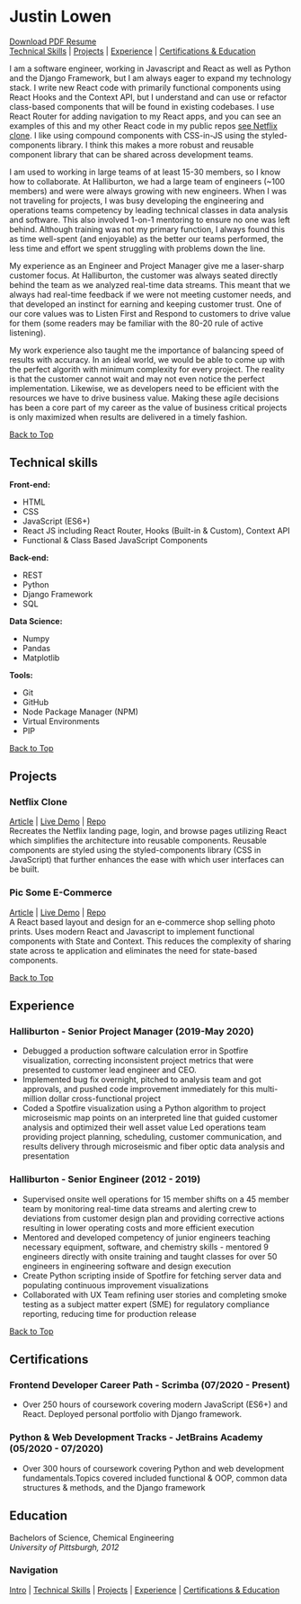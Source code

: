 # Justin Lowen
[Download PDF Resume](https://github.com/JLowe-N/MyResume/raw/master/Justin%20Lowen%20-%20Software%20Engineer%20-%20Sept%202020%20-%20Public%20Copy.pdf)<br>
[Technical Skills](#technical-skills) | [Projects](#projects) | [Experience](#experience) | [Certifications & Education](#certifications)

I am a software engineer, working in Javascript and React as well as Python and the Django Framework, but I am always eager to expand my technology stack.  I write new React code with primarily functional components using React Hooks and the Context API, but I understand and can use or refactor class-based components that will be found in existing codebases.  I use React Router for adding navigation to my React apps, and you can see an examples of this and my other React code in my public repos [see Netflix clone](#projects).  I like using compound components with CSS-in-JS using the styled-components library.  I think this makes a more robust and reusable component library that can be shared across development teams.

I am used to working in large teams of at least 15-30 members, so I know how to collaborate.  At Halliburton, we had a large team of engineers (~100 members) and were were always growing with new engineers.  When I was not traveling for projects, I was busy developing the engineering and operations teams competency by leading technical classes in data analysis and software.  This also involved 1-on-1 mentoring to ensure no one was left behind.  Although training was not my primary function, I always found this as time well-spent (and enjoyable) as the better our teams performed, the less time and effort we spent struggling with problems down the line.

My experience as an Engineer and Project Manager give me a laser-sharp customer focus.  At Halliburton, the customer was always seated directly behind the team as we analyzed real-time data streams.  This meant that we always had real-time feedback if we were not meeting customer needs, and that developed an instinct for earning and keeping customer trust.  One of our core values was to Listen First and Respond to customers to drive value for them (some readers may be familiar with the 80-20 rule of active listening).

My work experience also taught me the importance of balancing speed of results with accuracy.  In an ideal world, we would be able to come up with the perfect algorith with minimum complexity for every project.  The reality is that the customer cannot wait and may not even notice the perfect implementation. Likewise, we as developers need to be efficient with the resources we have to drive business value.  Making these agile decisions has been a core part of my career as the value of business critical projects is only maximized when results are delivered in a timely fashion.

[Back to Top](#justin-lowen)
## Technical skills

**Front-end:**

* HTML
* CSS
* JavaScript (ES6+)
* React JS including React Router, Hooks (Built-in & Custom), Context API
* Functional & Class Based JavaScript Components

**Back-end:**

* REST
* Python
* Django Framework
* SQL

**Data Science:**

* Numpy
* Pandas
* Matplotlib

**Tools:**
* Git
* GitHub
* Node Package Manager (NPM)
* Virtual Environments
* PIP

[Back to Top](#justin-lowen)
## Projects

### Netflix Clone
[Article](https://jlowe-n.github.io/netflix-clone.html) | [Live Demo](https://jlowen-netflix.netlify.app/) | [Repo](https://github.com/JLowe-N/netflixclone)<br>
Recreates the Netflix landing page, login, and browse pages utilizing React which simplifies the architecture into reusable components.  Reusable components are styled using the styled-components library (CSS in JavaScript) that further enhances the ease with which user interfaces can be built.

### Pic Some E-Commerce
[Article](https://jlowe-n.github.io/pic-some.html) | [Live Demo](https://jlowe-n.github.io/picsomereact/) | [Repo](https://github.com/JLowe-N/picsomereact)<br>
A React based layout and design for an e-commerce shop selling photo prints.  Uses modern React and Javascript to implement functional components with State and Context.  This reduces the complexity of sharing state across te application and eliminates the need for state-based components.

[Back to Top](#justin-lowen)
## Experience

### Halliburton - Senior Project Manager (2019-May 2020)
* Debugged a production software calculation error in Spotfire
visualization, correcting inconsistent project metrics that
were presented to customer lead engineer and CEO.
* Implemented bug fix overnight, pitched to analysis team and
got approvals, and pushed code improvement immediately for
this multi-million dollar cross-functional project
* Coded a Spotfire visualization using a Python algorithm to
project microseismic map points on an interpreted line that
guided customer analysis and optimized their well asset value
Led operations team providing project planning, scheduling,
customer communication, and results delivery through
microseismic and fiber optic data analysis and presentation

### Halliburton - Senior Engineer (2012 - 2019)
* Supervised onsite well operations for 15 member shifts on a
45 member team by monitoring real-time data streams and
alerting crew to deviations from customer design plan and
providing corrective actions resulting in lower operating costs
and more efficient execution
* Mentored and developed competency of junior engineers
teaching necessary equipment, software, and chemistry skills -
mentored 9 engineers directly with onsite training and taught
classes for over 50 engineers in engineering software and
design execution
* Create Python scripting inside of Spotfire for fetching server
data and populating continuous improvement visualizations
* Collaborated with UX Team refining user stories and
completing smoke testing as a subject matter expert (SME) for
regulatory compliance reporting, reducing time for production
release

[Back to Top](#justin-lowen)
## Certifications

### Frontend Developer Career Path - Scrimba (07/2020 - Present)
* Over 250 hours of coursework covering modern JavaScript (ES6+) and
React. Deployed personal portfolio with Django framework.

### Python & Web Development Tracks - JetBrains Academy (05/2020 - 07/2020)
* Over 300 hours of coursework covering Python and web development
fundamentals.Topics covered included functional & OOP, common data
structures & methods, and the Django framework

## Education
Bachelors of Science, Chemical Engineering<br>
_University of Pittsburgh, 2012_

### Navigation
[Intro](#justin-lowen) | [Technical Skills](#technical-skills) | [Projects](#projects) | [Experience](#experience) | [Certifications & Education](#certifications)
